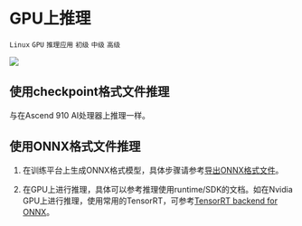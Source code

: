# GPU上推理

`Linux` `GPU` `推理应用` `初级` `中级` `高级`

<a href="https://gitee.com/mindspore/docs/blob/r1.0/tutorials/inference/source_zh_cn/multi_platform_inference_gpu.md" target="_blank"><img src="./_static/logo_source.png"></a>

## 使用checkpoint格式文件推理

与在Ascend 910 AI处理器上推理一样。

## 使用ONNX格式文件推理

1. 在训练平台上生成ONNX格式模型，具体步骤请参考[导出ONNX格式文件](https://www.mindspore.cn/tutorial/training/zh-CN/r1.0/use/save_model.html#onnx)。

2. 在GPU上进行推理，具体可以参考推理使用runtime/SDK的文档。如在Nvidia GPU上进行推理，使用常用的TensorRT，可参考[TensorRT backend for ONNX](https://github.com/onnx/onnx-tensorrt)。